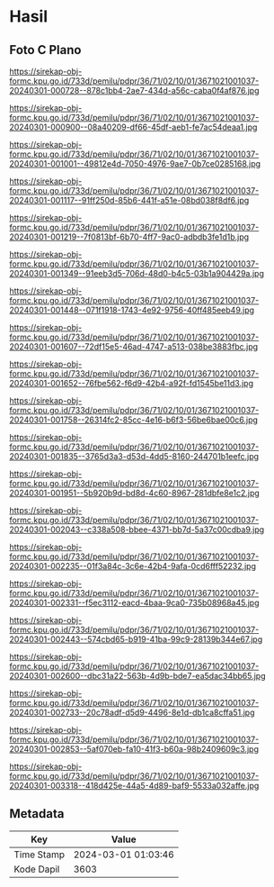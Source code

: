 # Hasil

## Foto C Plano

https://sirekap-obj-formc.kpu.go.id/733d/pemilu/pdpr/36/71/02/10/01/3671021001037-20240301-000728--878c1bb4-2ae7-434d-a56c-caba0f4af876.jpg

https://sirekap-obj-formc.kpu.go.id/733d/pemilu/pdpr/36/71/02/10/01/3671021001037-20240301-000900--08a40209-df66-45df-aeb1-fe7ac54deaa1.jpg

https://sirekap-obj-formc.kpu.go.id/733d/pemilu/pdpr/36/71/02/10/01/3671021001037-20240301-001001--49812e4d-7050-4976-9ae7-0b7ce0285168.jpg

https://sirekap-obj-formc.kpu.go.id/733d/pemilu/pdpr/36/71/02/10/01/3671021001037-20240301-001117--91ff250d-85b6-441f-a51e-08bd038f8df6.jpg

https://sirekap-obj-formc.kpu.go.id/733d/pemilu/pdpr/36/71/02/10/01/3671021001037-20240301-001219--7f0813bf-6b70-4ff7-9ac0-adbdb3fe1d1b.jpg

https://sirekap-obj-formc.kpu.go.id/733d/pemilu/pdpr/36/71/02/10/01/3671021001037-20240301-001349--91eeb3d5-706d-48d0-b4c5-03b1a904429a.jpg

https://sirekap-obj-formc.kpu.go.id/733d/pemilu/pdpr/36/71/02/10/01/3671021001037-20240301-001448--071f1918-1743-4e92-9756-40ff485eeb49.jpg

https://sirekap-obj-formc.kpu.go.id/733d/pemilu/pdpr/36/71/02/10/01/3671021001037-20240301-001607--72df15e5-46ad-4747-a513-038be3883fbc.jpg

https://sirekap-obj-formc.kpu.go.id/733d/pemilu/pdpr/36/71/02/10/01/3671021001037-20240301-001652--76fbe562-f6d9-42b4-a92f-fd1545be11d3.jpg

https://sirekap-obj-formc.kpu.go.id/733d/pemilu/pdpr/36/71/02/10/01/3671021001037-20240301-001758--26314fc2-85cc-4e16-b6f3-56be6bae00c6.jpg

https://sirekap-obj-formc.kpu.go.id/733d/pemilu/pdpr/36/71/02/10/01/3671021001037-20240301-001835--3765d3a3-d53d-4dd5-8160-244701b1eefc.jpg

https://sirekap-obj-formc.kpu.go.id/733d/pemilu/pdpr/36/71/02/10/01/3671021001037-20240301-001951--5b920b9d-bd8d-4c60-8967-281dbfe8e1c2.jpg

https://sirekap-obj-formc.kpu.go.id/733d/pemilu/pdpr/36/71/02/10/01/3671021001037-20240301-002043--c338a508-bbee-4371-bb7d-5a37c00cdba9.jpg

https://sirekap-obj-formc.kpu.go.id/733d/pemilu/pdpr/36/71/02/10/01/3671021001037-20240301-002235--01f3a84c-3c6e-42b4-9afa-0cd6fff52232.jpg

https://sirekap-obj-formc.kpu.go.id/733d/pemilu/pdpr/36/71/02/10/01/3671021001037-20240301-002331--f5ec3112-eacd-4baa-9ca0-735b08968a45.jpg

https://sirekap-obj-formc.kpu.go.id/733d/pemilu/pdpr/36/71/02/10/01/3671021001037-20240301-002443--574cbd65-b919-41ba-99c9-28139b344e67.jpg

https://sirekap-obj-formc.kpu.go.id/733d/pemilu/pdpr/36/71/02/10/01/3671021001037-20240301-002600--dbc31a22-563b-4d9b-bde7-ea5dac34bb65.jpg

https://sirekap-obj-formc.kpu.go.id/733d/pemilu/pdpr/36/71/02/10/01/3671021001037-20240301-002733--20c78adf-d5d9-4496-8e1d-db1ca8cffa51.jpg

https://sirekap-obj-formc.kpu.go.id/733d/pemilu/pdpr/36/71/02/10/01/3671021001037-20240301-002853--5af070eb-fa10-41f3-b60a-98b2409609c3.jpg

https://sirekap-obj-formc.kpu.go.id/733d/pemilu/pdpr/36/71/02/10/01/3671021001037-20240301-003318--418d425e-44a5-4d89-baf9-5533a032affe.jpg


## Metadata

| Key        | Value               |
| ---------- | ------------------- |
| Time Stamp | 2024-03-01 01:03:46 |
| Kode Dapil | 3603                |



